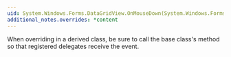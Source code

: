 ```yaml
---
uid: System.Windows.Forms.DataGridView.OnMouseDown(System.Windows.Forms.MouseEventArgs)
additional_notes.overrides: *content
---
```


<p>When overriding <xref href="System.Windows.Forms.DataGridView.OnMouseDown(System.Windows.Forms.MouseEventArgs)"></xref> in a derived class, be sure to call the base class's <xref href="System.Windows.Forms.DataGridView.OnMouseDown(System.Windows.Forms.MouseEventArgs)"></xref> method so that registered delegates receive the event.</p>


